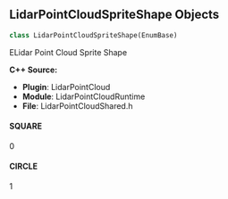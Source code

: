 ## LidarPointCloudSpriteShape Objects

```python
class LidarPointCloudSpriteShape(EnumBase)
```

ELidar Point Cloud Sprite Shape

**C++ Source:**

- **Plugin**: LidarPointCloud
- **Module**: LidarPointCloudRuntime
- **File**: LidarPointCloudShared.h

<a id="unreal.LidarPointCloudSpriteShape.SQUARE"></a>

#### SQUARE

0

<a id="unreal.LidarPointCloudSpriteShape.CIRCLE"></a>

#### CIRCLE

1

<a id="unreal.GroomCacheImportType"></a>